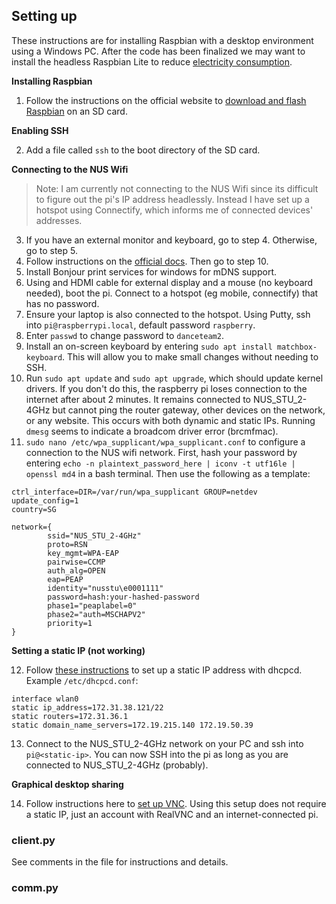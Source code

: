 ## Setting up
These instructions are for installing Raspbian with a desktop environment using a Windows PC. After the code has been finalized we may want to install the headless Raspbian Lite to reduce [electricity consumption](https://raspberrypi.stackexchange.com/a/39933).

**Installing Raspbian**

1. Follow the instructions on the official website to [download and flash Raspbian](https://www.raspberrypi.org/documentation/installation/installing-images/) on an SD card.

**Enabling SSH**

2. Add a file called `ssh` to the boot directory of the SD card.

**Connecting to the NUS Wifi**

> Note: I am currently not connecting to the NUS Wifi since its difficult to figure out the pi's IP address headlessly. Instead I have set up a hotspot using Connectify, which informs me of connected devices' addresses.

3. If you have an external monitor and keyboard, go to step 4. Otherwise, go to step 5.
4. Follow instructions on the [official docs](https://projects.raspberrypi.org/en/projects/raspberry-pi-getting-started/4). Then go to step 10.
5. Install Bonjour print services for windows for mDNS support. 
6. Using and HDMI cable for external display and a mouse (no keyboard needed), boot the pi. Connect to a hotspot (eg mobile, connectify) that has no password.
7. Ensure your laptop is also connected to the hotspot. Using Putty, ssh into `pi@raspberrypi.local`, default password `raspberry`.
8. Enter `passwd` to change password to `danceteam2`.
9. Install an on-screen keyboard by entering `sudo apt install matchbox-keyboard`. This will allow you to make small changes without needing to SSH.
10. Run `sudo apt update` and `sudo apt upgrade`, which should update kernel drivers. If you don't do this, the raspberry pi loses connection to the internet after about 2 minutes. It remains connected to NUS_STU_2-4GHz but cannot ping the router gateway, other devices on the network, or any website. This occurs with both dynamic and static IPs. Running `dmesg` seems to indicate a broadcom driver error (brcmfmac).
11. `sudo nano /etc/wpa_supplicant/wpa_supplicant.conf` to configure a connection to the NUS wifi network. First, hash your password by entering `echo -n plaintext_password_here | iconv -t utf16le | openssl md4` in a bash terminal. Then use the following as a template:
```
ctrl_interface=DIR=/var/run/wpa_supplicant GROUP=netdev
update_config=1
country=SG

network={
        ssid="NUS_STU_2-4GHz"
        proto=RSN
        key_mgmt=WPA-EAP
        pairwise=CCMP
        auth_alg=OPEN
        eap=PEAP
        identity="nusstu\e0001111"
        password=hash:your-hashed-password
        phase1="peaplabel=0"
        phase2="auth=MSCHAPV2"
        priority=1
}
```

**Setting a static IP (not working)**

12. Follow [these instructions](https://raspberrypi.stackexchange.com/questions/37920/how-do-i-set-up-networking-wifi-static-ip-address/74428#74428) to set up a static IP address with dhcpcd. Example `/etc/dhcpcd.conf`:
```
interface wlan0
static ip_address=172.31.38.121/22
static routers=172.31.36.1
static domain_name_servers=172.19.215.140 172.19.50.39
```
13. Connect to the NUS_STU_2-4GHz network on your PC and ssh into `pi@<static-ip>`. You can now SSH into the pi as long as you are connected to NUS_STU_2-4GHz (probably).

**Graphical desktop sharing**

14. Follow instructions here to [set up VNC](https://www.realvnc.com/en/connect/docs/raspberry-pi.html#setting-up-your-raspberry-pi). Using this setup does not require a static IP, just an account with RealVNC and an internet-connected pi.


### client.py
See comments in the file for instructions and details.


### comm.py

